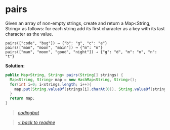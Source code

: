 # pairs

Given an array of non-empty strings, create and return a Map<String, String> as follows: for each string add its first character as a key with its last character as the value.

```
pairs(["code", "bug"]) → {"b": "g", "c": "e"}
pairs(["man", "moon", "main"]) → {"m": "n"}
pairs(["man", "moon", "good", "night"]) → {"g": "d", "m": "n", "n": "t"}
```

**Solution:**

```java
public Map<String, String> pairs(String[] strings) {
  Map<String, String> map = new HashMap<String, String>();
  for(int i=0; i<strings.length; i++){
    map.put(String.valueOf(strings[i].charAt(0)), String.valueOf(strings[i].charAt(strings[i].length()-1)));
  }
  return map;
}
```

> _[codingbat](https://codingbat.com/prob/p126332)_

> [< _back to readme_](/README.md)